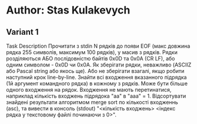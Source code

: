 <h1>Author: Stas Kulakevych</h1>
<h2>Variant 1</h2>
Task Description
Прочитати з stdin N рядків до появи EOF (макс довжина рядка 255 символів, максимум 100 рядків), у масив з рядків. Рядки розділяються АБО послідовністю байтів 0x0D та 0x0A (CR LF), або одним символом - 0x0D чи 0x0A. Як зберігати рядки, неважливо (ASCIIZ або Pascal string або якось ще). Або не зберігати взагалі, якщо робити наступний крок line-by-line. Знайти всі входження вказанного підрядка (1й аргумент командного рядка) в кожному з рядків. Може бути більше одного входження на рядок. Входження не мають перетинатися, наприклад кількість входжень підрядока "aa" в "aaa" = 1. Відсортувати знайдені результати алгоритмом merge sort по кількості входженнь (asc), та вивести в консоль (stdout) "<кількість входжень> <індекс рядка у текстовому файлі починаючи з 0>".
